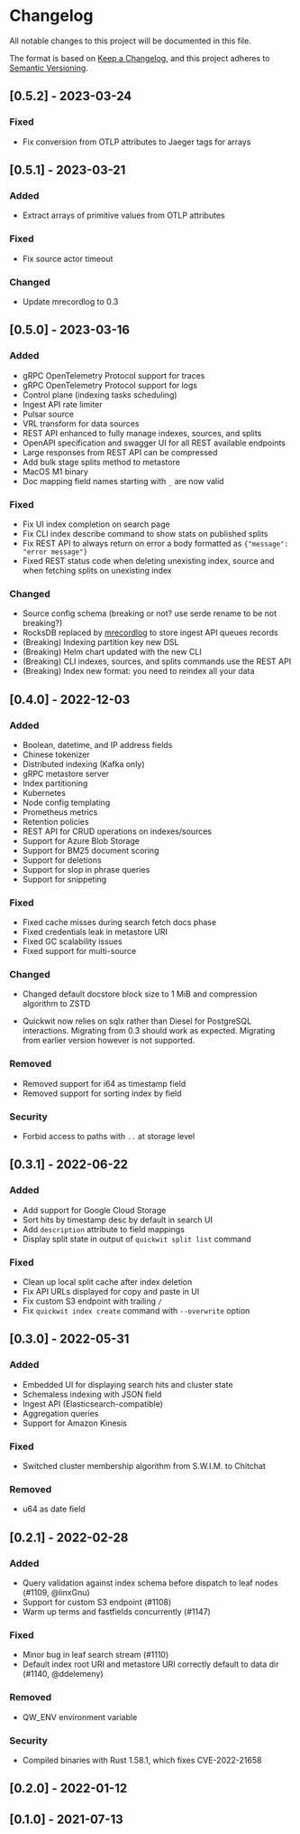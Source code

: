 # Changelog
All notable changes to this project will be documented in this file.

The format is based on [Keep a Changelog](https://keepachangelog.com/en/1.0.0/),
and this project adheres to [Semantic Versioning](https://semver.org/spec/v2.0.0.html).

## [0.5.2] - 2023-03-24

### Fixed

- Fix conversion from OTLP attributes to Jaeger tags for arrays

## [0.5.1] - 2023-03-21

### Added

- Extract arrays of primitive values from OTLP attributes

### Fixed

- Fix source actor timeout

### Changed

- Update mrecordlog to 0.3

## [0.5.0] - 2023-03-16

### Added
- gRPC OpenTelemetry Protocol support for traces
- gRPC OpenTelemetry Protocol support for logs
- Control plane (indexing tasks scheduling)
- Ingest API rate limiter
- Pulsar source
- VRL transform for data sources
- REST API enhanced to fully manage indexes, sources, and splits
- OpenAPI specification and swagger UI for all REST available endpoints
- Large responses from REST API can be compressed
- Add bulk stage splits method to metastore
- MacOS M1 binary
- Doc mapping field names starting with `_` are now valid

### Fixed
- Fix UI index completion on search page
- Fix CLI index describe command to show stats on published splits
- Fix REST API to always return on error a body formatted as `{"message": "error message"}`
- Fixed REST status code when deleting unexisting index, source and when fetching splits on unexisting index

### Changed
- Source config schema (breaking or not? use serde rename to be not breaking?)
- RocksDB replaced by [mrecordlog](https://github.com/quickwit-oss/mrecordlog) to store ingest API queues records
- (Breaking) Indexing partition key new DSL
- (Breaking) Helm chart updated with the new CLI
- (Breaking) CLI indexes, sources, and splits commands use the REST API
- (Breaking) Index new format: you need to reindex all your data

## [0.4.0] - 2022-12-03

### Added
- Boolean, datetime, and IP address fields
- Chinese tokenizer
- Distributed indexing (Kafka only)
- gRPC metastore server
- Index partitioning
- Kubernetes
- Node config templating
- Prometheus metrics
- Retention policies
- REST API for CRUD operations on indexes/sources
- Support for Azure Blob Storage
- Support for BM25 document scoring
- Support for deletions
- Support for slop in phrase queries
- Support for snippeting

### Fixed
- Fixed cache misses during search fetch docs phase
- Fixed credentials leak in metastore URI
- Fixed GC scalability issues
- Fixed support for multi-source

### Changed
- Changed default docstore block size to 1 MiB and compression algorithm to ZSTD

- Quickwit now relies on sqlx rather than Diesel for PostgreSQL interactions.
Migrating from 0.3 should work as expected. Migrating from earlier version however is
not supported.

### Removed
- Removed support for i64 as timestamp field
- Removed support for sorting index by field

### Security
- Forbid access to paths with `..` at storage level

## [0.3.1] - 2022-06-22

### Added
- Add support for Google Cloud Storage
- Sort hits by timestamp desc by default in search UI
- Add `description` attribute to field mappings
- Display split state in output of `quickwit split list` command

### Fixed
- Clean up local split cache after index deletion
- Fix API URLs displayed for copy and paste in UI
- Fix custom S3 endpoint with trailing `/`
- Fix `quickwit index create` command with `--overwrite` option

## [0.3.0] - 2022-05-31

### Added
- Embedded UI for displaying search hits and cluster state
- Schemaless indexing with JSON field
- Ingest API (Elasticsearch-compatible)
- Aggregation queries
- Support for Amazon Kinesis

### Fixed
- Switched cluster membership algorithm from S.W.I.M. to Chitchat

### Removed
- u64 as date field

## [0.2.1] - 2022-02-28

### Added
- Query validation against index schema before dispatch to leaf nodes (#1109, @linxGnu)
- Support for custom S3 endpoint (#1108)
- Warm up terms and fastfields concurrently (#1147)

### Fixed
- Minor bug in leaf search stream (#1110)
- Default index root URI and metastore URI correctly default to data dir (#1140, @ddelemeny)

### Removed
- QW_ENV environment variable

### Security
- Compiled binaries with Rust 1.58.1, which fixes CVE-2022-21658

## [0.2.0] - 2022-01-12

## [0.1.0] - 2021-07-13
